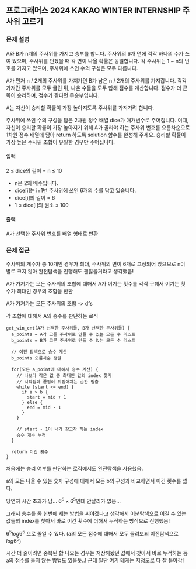 ## 프로그래머스 2024 KAKAO WINTER INTERNSHIP 주사위 고르기

### 문제 설명

A와 B가 n개의 주사위를 가지고 승부를 합니다. 주사위의 6개 면에 각각 하나의 수가 쓰여 있으며, 주사위를 던졌을 때 각 면이 나올 확률은 동일합니다. 각 주사위는 1 ~ n의 번호를 가지고 있으며, 주사위에 쓰인 수의 구성은 모두 다릅니다.

A가 먼저 n / 2개의 주사위를 가져가면 B가 남은 n / 2개의 주사위를 가져갑니다. 각각 가져간 주사위를 모두 굴린 뒤, 나온 수들을 모두 합해 점수를 계산합니다. 점수가 더 큰 쪽이 승리하며, 점수가 같다면 무승부입니다.

A는 자신이 승리할 확률이 가장 높아지도록 주사위를 가져가려 합니다.

주사위에 쓰인 수의 구성을 담은 2차원 정수 배열 dice가 매개변수로 주어집니다. 이때, 자신이 승리할 확률이 가장 높아지기 위해 A가 골라야 하는 주사위 번호를 오름차순으로 1차원 정수 배열에 담아 return 하도록 solution 함수를 완성해 주세요. 승리할 확률이 가장 높은 주사위 조합이 유일한 경우만 주어집니다.

#### 입력

2 ≤ dice의 길이 = n ≤ 10

- n은 2의 배수입니다.
- dice[i]는 i+1번 주사위에 쓰인 6개의 수를 담고 있습니다.
- dice[i]의 길이 = 6
- 1 ≤ dice[i]의 원소 ≤ 100

#### 출력

A가 선택한 주사위 번호를 배열 형태로 반환

### 문제 접근

주사위의 개수가 총 10개인 경우가 최대, 주사위의 면이 6개로 고정되어 있으므로 n이 별로 크지 않아 완전탐색을 진행해도 괜찮을거라고 생각했음!

A가 가져가는 모든 주사위의 조합에 대해서 A가 이기는 횟수를 각각 구해서 이기는 횟수가 최대인 경우의 조합을 반환

A가 가져가는 모든 주사위의 조합 -> dfs

각 조합에 대해서 A의 승수를 판단하는 로직

```
get_win_cnt(A가 선택한 주사위들, B가 선택한 주사위들) {
  a_points = A가 고른 주사위로 만들 수 있는 모든 수 리스트
  b_points = B가 고른 주사위로 만들 수 있는 모든 수 리스트

  // 이진 탐색으로 승수 계산
  b_points 오름차순 정렬

  for(모든 a_point에 대해서 승수 계산) {
    // 나보다 작은 값 중 최대인 값의 index 찾기
    // 시작점과 끝점이 뒤집어지는 순간 멈춤
    while (start <= end) {
      if a > b {
        start = mid + 1
      } else {
        end = mid - 1
      }
    }

    // start - 1이 내가 찾고자 하는 index
    승수 개수 누적
  }

  return 이긴 횟수
}
```

처음에는 승리 여부를 판단하는 로직에서도 완전탐색을 사용했음.

a의 모든 나올 수 있는 숫자 구성에 대해서 모든 b의 구성과 비교하면서 이긴 횟수를 셌다.

당연히 시간 초과가 남... $6^5 \times 6^5$인데 안날리가 없음...

그래서 승수를 좀 한번에 세는 방법을 써야겠다고 생각해서 이분탐색으로 이길 수 있는 값들의 index를 찾아서 바로 이긴 횟수에 더해서 누적하는 방식으로 진행했음!

$6^5 log6^5$ 으로 줄일 수 있다. (a의 모든 점수에 대해서 모두 돌려보되 이진탐색으로 $log6^5$)

시간 더 줄이려면 중복된 합 나오는 경우는 저장해놨던 값에서 찾아서 바로 누적하는 등 a의 점수를 돌지 않는 방법도 있을듯..! 근데 일단 여기 테케는 저정도로 다 잘 돌아감!
